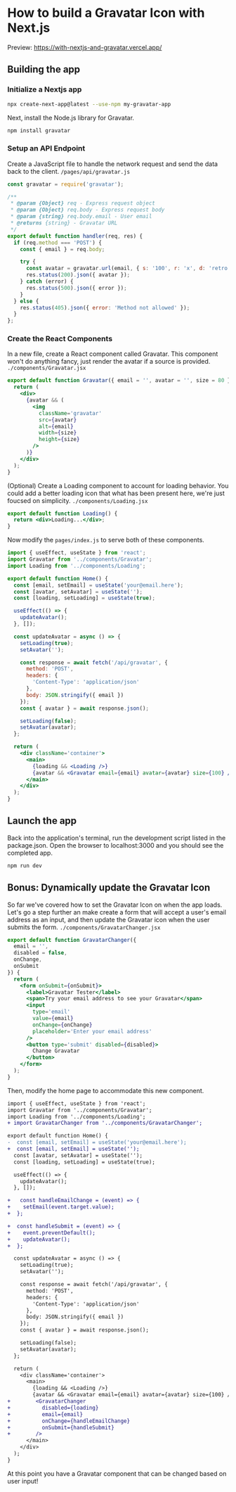 # How to build a Gravatar Icon with Next.js

Preview: https://with-nextjs-and-gravatar.vercel.app/

## Building the app

### Initialize a Nextjs app

```sh
npx create-next-app@latest --use-npm my-gravatar-app
```

Next, install the Node.js library for Gravatar.

```sh
npm install gravatar
```

### Setup an API Endpoint

Create a JavaScript file to handle the network request and send the data back to the client. `/pages/api/gravatar.js`

```js
const gravatar = require('gravatar');

/**
 * @param {Object} req - Express request object
 * @param {Object} req.body - Express request body
 * @param {string} req.body.email - User email
 * @returns {string} - Gravatar URL
 */
export default function handler(req, res) {
  if (req.method === 'POST') {
    const { email } = req.body;

    try {
      const avatar = gravatar.url(email, { s: '100', r: 'x', d: 'retro' }, true);
      res.status(200).json({ avatar });
    } catch (error) {
      res.status(500).json({ error });
    }
  } else {
    res.status(405).json({ error: 'Method not allowed' });
  }
};
```

### Create the React Components

In a new file, create a React component called Gravatar. This component won't do anything fancy,  just render the avatar if a source is provided. `./components/Gravatar.jsx`

```jsx
export default function Gravatar({ email = '', avatar = '', size = 80 }) {
  return (
    <div>
      {avatar && (
        <img
          className='gravatar'
          src={avatar}
          alt={email}
          width={size}
          height={size}
        />
      )}
    </div>
  );
}
```

(Optional) Create a Loading component to account for loading behavior. You could add a better loading icon that what has been present here, we're just foucsed on simplicity. `./components/Loading.jsx`

```jsx
export default function Loading() {
  return <div>Loading...</div>;
}
```

Now modify the `pages/index.js` to serve both of these components.

```jsx
import { useEffect, useState } from 'react';
import Gravatar from '../components/Gravatar';
import Loading from '../components/Loading';

export default function Home() {
  const [email, setEmail] = useState('your@email.here');
  const [avatar, setAvatar] = useState('');
  const [loading, setLoading] = useState(true);

  useEffect(() => {
    updateAvatar();
  }, []);

  const updateAvatar = async () => {
    setLoading(true);
    setAvatar('');

    const response = await fetch('/api/gravatar', {
      method: 'POST',
      headers: {
        'Content-Type': 'application/json'
      },
      body: JSON.stringify({ email })
    });
    const { avatar } = await response.json();

    setLoading(false);
    setAvatar(avatar);
  };

  return (
    <div className='container'>
      <main>
        {loading && <Loading />}
        {avatar && <Gravatar email={email} avatar={avatar} size={100} />}
      </main>
    </div>
  );
}
```

## Launch the app

Back into the application's terminal, run the development script listed in the package.json. Open the browser to localhost:3000 and you should see the completed app.

```sh
npm run dev
```

## Bonus: Dynamically update the Gravatar Icon

So far we've covered how to set the Gravatar Icon on when the app loads. Let's go a step further an make create a form that will accept a user's email address as an input, and then update the Gravatar icon when the user submits the form. `./components/GravatarChanger.jsx`

```jsx
export default function GravatarChanger({
  email = '',
  disabled = false,
  onChange,
  onSubmit
}) {
  return (
    <form onSubmit={onSubmit}>
      <label>Gravatar Tester</label>
      <span>Try your email address to see your Gravatar</span>
      <input
        type='email'
        value={email}
        onChange={onChange}
        placeholder='Enter your email address'
      />
      <button type='submit' disabled={disabled}>
        Change Gravatar
      </button>
    </form>
  );
}
```

Then, modify the home page to accommodate this new component.

```diff
import { useEffect, useState } from 'react';
import Gravatar from '../components/Gravatar';
import Loading from '../components/Loading';
+ import GravatarChanger from '../components/GravatarChanger';

export default function Home() {
-  const [email, setEmail] = useState('your@email.here');
+  const [email, setEmail] = useState('');
  const [avatar, setAvatar] = useState('');
  const [loading, setLoading] = useState(true);

  useEffect(() => {
    updateAvatar();
  }, []);

+   const handleEmailChange = (event) => {
+    setEmail(event.target.value);
+  };

+  const handleSubmit = (event) => {
+    event.preventDefault();
+    updateAvatar();
+  };

  const updateAvatar = async () => {
    setLoading(true);
    setAvatar('');

    const response = await fetch('/api/gravatar', {
      method: 'POST',
      headers: {
        'Content-Type': 'application/json'
      },
      body: JSON.stringify({ email })
    });
    const { avatar } = await response.json();

    setLoading(false);
    setAvatar(avatar);
  };

  return (
    <div className='container'>
      <main>
        {loading && <Loading />}
        {avatar && <Gravatar email={email} avatar={avatar} size={100} />}
+        <GravatarChanger
+          disabled={loading}
+          email={email}
+          onChange={handleEmailChange}
+          onSubmit={handleSubmit}
+        />
      </main>
    </div>
  );
}
```

At this point you have a Gravatar component that can be changed based on user input!
